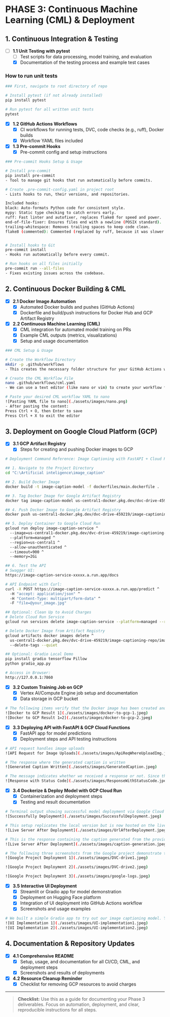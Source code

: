 # PHASE 3: Continuous Machine Learning (CML) & Deployment

## 1. Continuous Integration & Testing
- [ ] **1.1 Unit Testing with pytest**
  - [ ] Test scripts for data processing, model training, and evaluation
  - [x] Documentation of the testing process and example test cases

### How to run unit tests
```bash
### First, navigate to root directory of repo

# Install pytest (if not already installed)
pip install pytest

# Run pytest for all written unit tests
pytest
```

- [x] **1.2 GitHub Actions Workflows**
  - [x] CI workflows for running tests, DVC, code checks (e.g., ruff), Docker builds
  - [x] Workflow YAML files included
- [x] **1.3 Pre-commit Hooks**
  - [x] Pre-commit config and setup instructions

```bash
### Pre-commit Hooks Setup & Usage

# Install pre-commit
pip install pre-commit
- Tool to manage git hooks that run automatically before commits.

# Create .pre-commit-config.yaml in project root
- Lists hooks to run, their versions, and repositories.

Included hooks:
black: Auto-formats Python code for consistent style.
mypy: Static type checking to catch errors early.
ruff: Fast linter and autofixer, replaces flake8 for speed and power.
end-of-file-fixer: Ensures files end with a newline (POSIX standard).
trailing-whitespace: Removes trailing spaces to keep code clean.
flake8 (commented): Commented (replaced by ruff, because it was slower and less powerful than ruff)


# Install hooks to Git
pre-commit install
- Hooks run automatically before every commit.

# Run hooks on all files initially
pre-commit run --all-files
- Fixes existing issues across the codebase.
```

## 2. Continuous Docker Building & CML
- [x] **2.1 Docker Image Automation**
  - [x] Automated Docker builds and pushes (GitHub Actions)
  - [x] Dockerfile and build/push instructions for Docker Hub and GCP Artifact Registry
- [x] **2.2 Continuous Machine Learning (CML)**
  - [x] CML integration for automated model training on PRs
  - [x] Example CML outputs (metrics, visualizations)
  - [x] Setup and usage documentation

```bash
### CML Setup & Usage

# Create the Workflow Directory
mkdir -p .github/workflows
- This creates the necessary folder structure for your GitHub Actions workflows.

# Create the CML Workflow File
nano .github/workflows/cml.yaml
- We can use a text editor (like nano or vim) to create your workflow file. The above shows how to do it using Nano.

# Paste your desired CML workflow YAML to nano
![Pasting YAML file to nano](./assets/images/nano.png) 
- After pasting the content:
Press Ctrl + O, then Enter to save
Press Ctrl + X to exit the editor
```

## 3. Deployment on Google Cloud Platform (GCP)
- [x] **3.1 GCP Artifact Registry**
  - [x] Steps for creating and pushing Docker images to GCP

```bash
# Deployment Command Reference: Image Captioning with FastAPI + Cloud Run

## 1. Navigate to the Project Directory
cd "C:\Artificial inteligence\image_caption"

## 2. Build Docker Image
docker build -t image-caption-model -f dockerfiles/main.dockerfile .

## 3. Tag Docker Image for Google Artifact Registry
docker tag image-caption-model us-central1-docker.pkg.dev/dvc-drive-459219/image-captioning-repo/image-caption-model

## 4. Push Docker Image to Google Artifact Registry
docker push us-central1-docker.pkg.dev/dvc-drive-459219/image-captioning-repo/image-caption-model

## 5. Deploy Container to Google Cloud Run
gcloud run deploy image-caption-service ^
  --image=us-central1-docker.pkg.dev/dvc-drive-459219/image-captioning-repo/image-caption-model ^
  --platform=managed ^
  --region=us-central1 ^
  --allow-unauthenticated ^
  --timeout=900 ^
  --memory=2Gi

## 6. Test the API
# Swagger UI:
https://image-caption-service-xxxxx.a.run.app/docs

# API Endpoint with Curl:
curl -X POST https://image-caption-service-xxxxx.a.run.app/predict ^
  -H "accept: application/json" ^
  -H "Content-Type: multipart/form-data" ^
  -F "file=@your_image.jpg"

## Optional: Clean Up to Avoid Charges
# Delete Cloud Run Service
gcloud run services delete image-caption-service --platform=managed --region=us-central1

# Delete Docker Image from Artifact Registry
gcloud artifacts docker images delete ^
  us-central1-docker.pkg.dev/dvc-drive-459219/image-captioning-repo/image-caption-model ^
  --delete-tags --quiet

## Optional: Gradio Local Demo
pip install gradio tensorflow Pillow
python gradio_app.py

# Access in Browser:
http://127.0.0.1:7860
```

- [x] **3.2 Custom Training Job on GCP**
  - [x] Vertex AI/Compute Engine job setup and documentation
  - [x] Data storage in GCP bucket

```bash
# The following items verify that the Docker image has been created and pushed to GCP
![Docker to GCP Result 1](./assets/images/docker-to-gcp-1.jpeg) 
![Docker to GCP Result 1=2](./assets/images/docker-to-gcp-2.jpeg) 
```
- [x] **3.3 Deploying API with FastAPI & GCP Cloud Functions**
  - [x] FastAPI app for model predictions
  - [x] Deployment steps and API testing instructions

```bash
# API request handles image uploads
![API Request for Image Uploads](./assets/images/ApiReqWhereUploadImg.jpeg) 

# The response where the generated caption is written
![Generated Caption Written](./assets/images/GeneratedCaption.jpeg) 

# The message indicates whether we received a response or not. Since the status is 'OK', it means it's working.
![Response with Status Code](./assets/images/ResponseWithStatusCode.jpeg) 
```

- [x] **3.4 Dockerize & Deploy Model with GCP Cloud Run**
  - [x] Containerization and deployment steps
  - [x] Testing and result documentation

```bash
# Terminal output showing successful model deployment via Google Cloud SDK.
![Successfully Deployment](./assets/images/SuccessfulDeployment.jpeg) 

# This setup replicates the local version but is now hosted on the live server after deployment.
![Live Server After Deployment](./assets/images/UrlAfterDeployment.jpeg) 

# This is the response containing the caption generated from the provided image.
![Live Server After Deployment](./assets/images/caption-generation.jpeg) 

# The following three screenshots from the Google project demonstrate that the deployment is running successfully.
![Google Project Deployment 1](./assets/images/DVC-drive1.jpeg) 

![Google Project Deployment 2](./assets/images/DVC-drive2.jpeg) 

![Google Project Deployment 3](./assets/images/google-logs.jpeg) 
```

- [x] **3.5 Interactive UI Deployment**
  - [x] Streamlit or Gradio app for model demonstration
  - [x] Deployment on Hugging Face platform
  - [x] Integration of UI deployment into GitHub Actions workflow
  - [x] Screenshots and usage examples

```bash
# We built a simple Gradio app to try out our image captioning model. You can upload a picture on the local web page, and the app will show a caption it generates. It uses a model with InceptionV3 to understand the image and create captions. The app runs on your computer at http://127.0.0.1:7860. It’s great for quick testing or showing others how the model works.
![UI Implementation 1](./assets/images/UI-implementation1.jpeg) 
![UI Implementation 2](./assets/images/UI-implementation2.jpeg) 
```

## 4. Documentation & Repository Updates
- [x] **4.1 Comprehensive README**
  - [x] Setup, usage, and documentation for all CI/CD, CML, and deployment steps
  - [x] Screenshots and results of deployments
- [x] **4.2 Resource Cleanup Reminder**
  - [x] Checklist for removing GCP resources to avoid charges

---

> **Checklist:** Use this as a guide for documenting your Phase 3 deliverables. Focus on automation, deployment, and clear, reproducible instructions for all steps.

